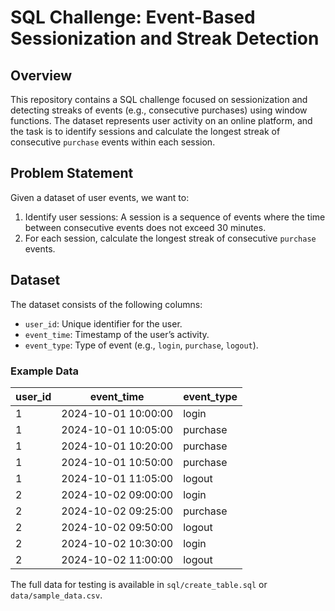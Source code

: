 # SQL Challenge: Event-Based Sessionization and Streak Detection

## Overview

This repository contains a SQL challenge focused on sessionization and detecting streaks of events (e.g., consecutive purchases) using window functions. The dataset represents user activity on an online platform, and the task is to identify sessions and calculate the longest streak of consecutive `purchase` events within each session.

## Problem Statement

Given a dataset of user events, we want to:
1. Identify user sessions: A session is a sequence of events where the time between consecutive events does not exceed 30 minutes.
2. For each session, calculate the longest streak of consecutive `purchase` events.

## Dataset

The dataset consists of the following columns:
- `user_id`: Unique identifier for the user.
- `event_time`: Timestamp of the user’s activity.
- `event_type`: Type of event (e.g., `login`, `purchase`, `logout`).

### Example Data

| user_id | event_time          | event_type |
|---------|---------------------|------------|
| 1       | 2024-10-01 10:00:00 | login      |
| 1       | 2024-10-01 10:05:00 | purchase   |
| 1       | 2024-10-01 10:20:00 | purchase   |
| 1       | 2024-10-01 10:50:00 | purchase   |
| 1       | 2024-10-01 11:05:00 | logout     |
| 2       | 2024-10-02 09:00:00 | login      |
| 2       | 2024-10-02 09:25:00 | purchase   |
| 2       | 2024-10-02 09:50:00 | logout     |
| 2       | 2024-10-02 10:30:00 | login      |
| 2       | 2024-10-02 11:00:00 | logout     |

The full data for testing is available in `sql/create_table.sql` or `data/sample_data.csv`.